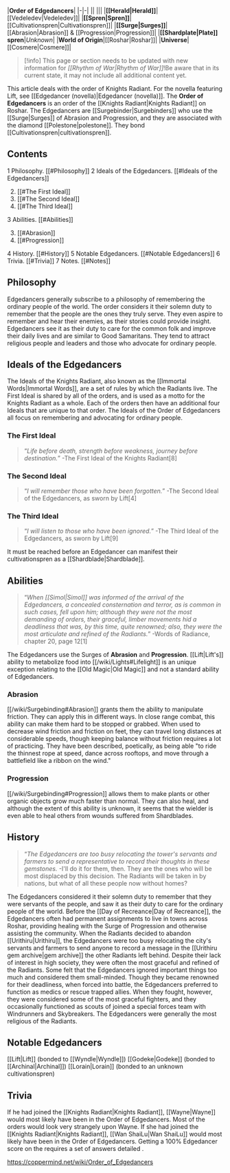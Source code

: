 |**Order of Edgedancers**|
|-|-|
||
|||
|**[[Herald\|Herald]]**|[[Vedeledev\|Vedeledev]]|
|**[[Spren\|Spren]]**|[[Cultivationspren\|Cultivationspren]]|
|**[[Surge\|Surges]]**|[[Abrasion\|Abrasion]] & [[Progression\|Progression]]|
|**[[Shardplate\|Plate]] spren**|*Unknown*|
|**World of Origin**|[[Roshar\|Roshar]]|
|**Universe**|[[Cosmere\|Cosmere]]|

> [!info] This page or section needs to be updated with new information for *[[Rhythm of War\|Rhythm of War]]*!Be aware that in its current state, it may not include all additional content yet.

This article deals with the order of Knights Radiant. For the novella featuring Lift, see [[Edgedancer (novella)\|Edgedancer (novella)]].
The **Order of Edgedancers** is an order of the [[Knights Radiant\|Knights Radiant]] on Roshar.
The Edgedancers are [[Surgebinder\|Surgebinders]] who use the [[Surge\|Surges]] of Abrasion and Progression, and they are associated with the diamond [[Polestone\|polestone]]. They bond [[Cultivationspren\|cultivationspren]].

## Contents

1 Philosophy. [[#Philosophy]] 
2 Ideals of the Edgedancers. [[#Ideals of the Edgedancers]] 

2. [[#The First Ideal]] 
2. [[#The Second Ideal]] 
2. [[#The Third Ideal]] 


3 Abilities. [[#Abilities]] 

3. [[#Abrasion]] 
3. [[#Progression]] 


4 History. [[#History]] 
5 Notable Edgedancers. [[#Notable Edgedancers]] 
6 Trivia. [[#Trivia]] 
7 Notes. [[#Notes]] 


## Philosophy
Edgedancers generally subscribe to a philosophy of remembering the ordinary people of the world. The order considers it their solemn duty to remember that the people are the ones they truly serve. They even aspire to remember and hear their enemies, as their stories could provide insight. Edgedancers see it as their duty to care for the common folk and improve their daily lives and are similar to Good Samaritans. They tend to attract religious people and leaders and those who advocate for ordinary people.

## Ideals of the Edgedancers
The Ideals of the Knights Radiant, also known as the [[Immortal Words\|Immortal Words]], are a set of rules by which the Radiants live. The First Ideal is shared by all of the orders, and is used as a motto for the Knights Radiant as a whole. Each of the orders then have an additional four Ideals that are unique to that order. The Ideals of the Order of Edgedancers all focus on remembering and advocating for ordinary people.

### The First Ideal
>“*Life before death, strength before weakness, journey before destination.*”
\-The First Ideal of the Knights Radiant[8]


### The Second Ideal
>“*I will remember those who have been forgotten.*”
\-The Second Ideal of the Edgedancers, as sworn by Lift[4]


### The Third Ideal
>“*I will listen to those who have been ignored.*”
\-The Third Ideal of the Edgedancers, as sworn by Lift[9]


It must be reached before an Edgedancer can manifest their cultivationspren as a [[Shardblade\|Shardblade]].

## Abilities
 
>“*When [[Simol\|Simol]] was informed of the arrival of the Edgedancers, a concealed consternation and terror, as is common in such cases, fell upon him; although they were not the most demanding of orders, their graceful, limber movements hid a deadliness that was, by this time, quite renowned; also, they were the most articulate and refined of the Radiants.*”
\-Words of Radiance, chapter 20, page 12[1]


The Edgedancers use the Surges of **Abrasion** and **Progression**. [[Lift\|Lift's]] ability to metabolize food into [[/wiki/Lights#Lifelight]] is an unique exception relating to the [[Old Magic\|Old Magic]] and not a standard ability of Edgedancers.

### Abrasion
[[/wiki/Surgebinding#Abrasion]] grants them the ability to manipulate friction. They can apply this in different ways. In close range combat, this ability can make them hard to be stopped or grabbed. When used to decrease wind friction and friction on feet, they can travel long distances at considerable speeds, though keeping balance without friction requires a lot of practicing. They have been described, poetically, as being able "to ride the thinnest rope at speed, dance across rooftops, and move through a battlefield like a ribbon on the wind."

### Progression
[[/wiki/Surgebinding#Progression]] allows them to make plants or other organic objects grow much faster than normal. They can also heal, and although the extent of this ability is unknown, it seems that the wielder is even able to heal others from wounds suffered from Shardblades.

## History
>“*The Edgedancers are too busy relocating the tower's servants and farmers to send a representative to record their thoughts in these gemstones.*
\-I'll do it for them, then. They are the ones who will be most displaced by this decision. The Radiants will be taken in by nations, but what of all these people now without homes?


The Edgedancers considered it their solemn duty to remember that they were servants of the people, and saw it as their duty to care for the ordinary people of the world. Before the [[Day of Recreance\|Day of Recreance]], the Edgedancers often had permanent assignments to live in towns across Roshar, providing healing with the Surge of Progression and otherwise assisting the community. When the Radiants decided to abandon [[Urithiru\|Urithiru]], the Edgedancers were too busy relocating the city's servants and farmers to send anyone to record a message in the [[Urithiru gem archive\|gem archive]] the other Radiants left behind. Despite their lack of interest in high society, they were often the most graceful and refined of the Radiants. Some felt that the Edgedancers ignored important things too much and considered them small-minded.
Though they became renowned for their deadliness, when forced into battle, the Edgedancers preferred to function as medics or rescue trapped allies. When they fought, however, they were considered some of the most graceful fighters, and they occasionally functioned as scouts of joined a special forces team with Windrunners and Skybreakers.
The Edgedancers were generally the most religious of the Radiants.

## Notable Edgedancers
[[Lift\|Lift]] (bonded to [[Wyndle\|Wyndle]])
[[Godeke\|Godeke]] (bonded to [[Archinal\|Archinal]])
[[Lorain\|Lorain]] (bonded to an unknown cultivationspren)
## Trivia
If he had joined the [[Knights Radiant\|Knights Radiant]], [[Wayne\|Wayne]] would most likely have been in the Order of Edgedancers. Most of the orders would look very strangely upon Wayne.
If she had joined the [[Knights Radiant\|Knights Radiant]], [[Wan ShaiLu\|Wan ShaiLu]] would most likely have been in the Order of Edgedancers.
Getting a 100% Edgedancer score on the  requires a set of answers detailed .


https://coppermind.net/wiki/Order_of_Edgedancers